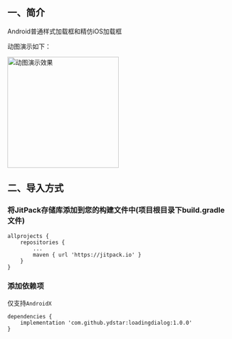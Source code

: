 ## 一、简介
Android普通样式加载框和精仿iOS加载框

动图演示如下：

<img src="https://github.com/ydstar/loadingdialog/blob/master/preview/show.gif" alt="动图演示效果" width="250px">


## 二、导入方式
### 将JitPack存储库添加到您的构建文件中(项目根目录下build.gradle文件)
```
allprojects {
    repositories {
        ...
        maven { url 'https://jitpack.io' }
    }
}
```

### 添加依赖项
仅支持`AndroidX`
```
dependencies {
    implementation 'com.github.ydstar:loadingdialog:1.0.0'
}
```